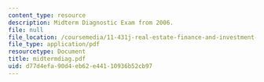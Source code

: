 ```yaml
---
content_type: resource
description: Midterm Diagnostic Exam from 2006.
file: null
file_location: /coursemedia/11-431j-real-estate-finance-and-investment-fall-2006/d77d4efa90d4eb62e44110936b52cb97_midtermdiag.pdf
file_type: application/pdf
resourcetype: Document
title: midtermdiag.pdf
uid: d77d4efa-90d4-eb62-e441-10936b52cb97
---
```

